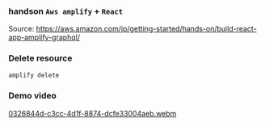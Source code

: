 ### handson `Aws amplify` + `React`
Source: https://aws.amazon.com/jp/getting-started/hands-on/build-react-app-amplify-graphql/


### Delete resource

```sh
amplify delete
```

### Demo video
[0326844d-c3cc-4d1f-8874-dcfe33004aeb.webm](https://user-images.githubusercontent.com/40431166/179541031-ec696c95-3fe9-4974-a84a-556b07579a43.webm)

